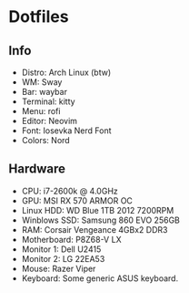 # Dotfiles

## Info
- Distro: Arch Linux (btw)
- WM: Sway
- Bar: waybar
- Terminal: kitty
- Menu: rofi
- Editor: Neovim
- Font: Iosevka Nerd Font
- Colors: Nord

## Hardware
- CPU: i7-2600k @ 4.0GHz
- GPU: MSI RX 570 ARMOR OC
- Linux HDD: WD Blue 1TB 2012 7200RPM
- Winblows SSD: Samsung 860 EVO 256GB
- RAM: Corsair Vengeance 4GBx2 DDR3
- Motherboard: P8Z68-V LX
- Monitor 1: Dell U2415
- Monitor 2: LG 22EA53
- Mouse: Razer Viper
- Keyboard: Some generic ASUS keyboard.
